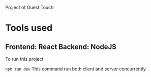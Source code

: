 Project of Guest Touch

Tools used
===============
Frontend: React
Backend: NodeJS
-------------------

To run this project 

```npm run dev```
This command run both client and server concurrently
